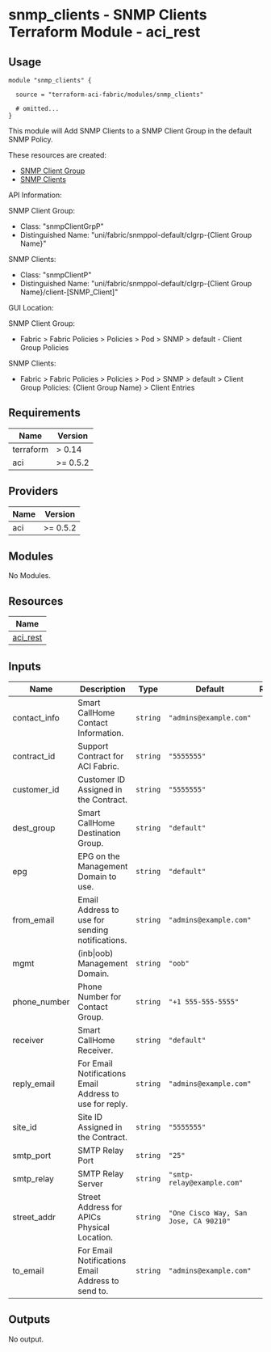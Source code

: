 # snmp_clients - SNMP Clients Terraform Module - aci_rest

## Usage

```hcl
module "snmp_clients" {

  source = "terraform-aci-fabric/modules/snmp_clients"

  # omitted...
}
```

This module will Add SNMP Clients to a SNMP Client Group in the default SNMP Policy.

These resources are created:

* [SNMP Client Group](https://registry.terraform.io/providers/CiscoDevNet/aci/latest/docs/resources/rest)
* [SNMP Clients](https://registry.terraform.io/providers/CiscoDevNet/aci/latest/docs/resources/rest)

API Information:

SNMP Client Group:

* Class: "snmpClientGrpP"
* Distinguished Name: "uni/fabric/snmppol-default/clgrp-{Client Group Name}"

SNMP Clients:

* Class: "snmpClientP"
* Distinguished Name: "uni/fabric/snmppol-default/clgrp-{Client Group Name}/client-[SNMP_Client]"

GUI Location:

SNMP Client Group:

* Fabric > Fabric Policies > Policies > Pod > SNMP > default - Client Group Policies

SNMP Clients:

* Fabric > Fabric Policies > Policies > Pod > SNMP > default > Client Group Policies: {Client Group Name} > Client Entries

<!-- BEGINNING OF PRE-COMMIT-TERRAFORM DOCS HOOK -->
## Requirements

| Name | Version |
|------|---------|
| terraform | > 0.14 |
| aci | >= 0.5.2 |

## Providers

| Name | Version |
|------|---------|
| aci | >= 0.5.2 |

## Modules

No Modules.

## Resources

| Name |
|------|
| [aci_rest](https://registry.terraform.io/providers/ciscodevnet/aci/0.5.2/docs/resources/rest) |

## Inputs

| Name | Description | Type | Default | Required |
|------|-------------|------|---------|:--------:|
| contact\_info | Smart CallHome Contact Information. | `string` | `"admins@example.com"` | no |
| contract\_id | Support Contract for ACI Fabric. | `string` | `"5555555"` | no |
| customer\_id | Customer ID Assigned in the Contract. | `string` | `"5555555"` | no |
| dest\_group | Smart CallHome Destination Group. | `string` | `"default"` | no |
| epg | EPG on the Management Domain to use. | `string` | `"default"` | no |
| from\_email | Email Address to use for sending notifications. | `string` | `"admins@example.com"` | no |
| mgmt | (inb\|oob) Management Domain. | `string` | `"oob"` | no |
| phone\_number | Phone Number for Contact Group. | `string` | `"+1 555-555-5555"` | no |
| receiver | Smart CallHome Receiver. | `string` | `"default"` | no |
| reply\_email | For Email Notifications Email Address to use for reply. | `string` | `"admins@example.com"` | no |
| site\_id | Site ID Assigned in the Contract. | `string` | `"5555555"` | no |
| smtp\_port | SMTP Relay Port | `string` | `"25"` | no |
| smtp\_relay | SMTP Relay Server | `string` | `"smtp-relay@example.com"` | no |
| street\_addr | Street Address for APICs Physical Location. | `string` | `"One Cisco Way, San Jose, CA 90210"` | no |
| to\_email | For Email Notifications Email Address to send to. | `string` | `"admins@example.com"` | no |

## Outputs

No output.
<!-- END OF PRE-COMMIT-TERRAFORM DOCS HOOK -->